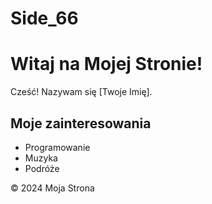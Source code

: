 # Side_66
<!DOCTYPE html>
<html lang="pl">
<head>
    <meta charset="UTF-8">
    <title>Moja Strona</title>
</head>
<body>
    <h1>Witaj na Mojej Stronie!</h1>
    <p>Cześć! Nazywam się [Twoje Imię].</p>
    <h2>Moje zainteresowania</h2>
    <ul>
        <li>Programowanie</li>
        <li>Muzyka</li>
        <li>Podróże</li>
    </ul>
    <footer>&copy; 2024 Moja Strona</footer>
</body>
</html>
